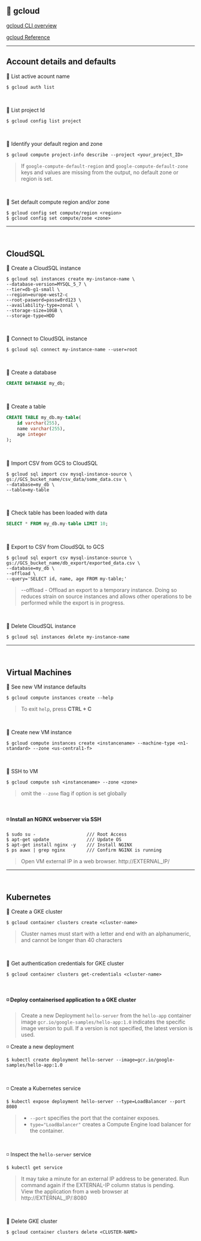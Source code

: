 ## :large_orange_diamond: gcloud

[gcloud CLI overview](https://cloud.google.com/sdk/gcloud)

[gcloud Reference](https://cloud.google.com/sdk/gcloud/reference)

---
## Account details and defaults
:small_orange_diamond:
List active acount name
```shell
$ gcloud auth list
```
<br>

:small_orange_diamond:
List project Id
```shell
$ gcloud config list project
```
<br>

:small_orange_diamond:
Identify your default region and zone
```shell
$ gcloud compute project-info describe --project <your_project_ID>
```
> If `google-compute-default-region` and `google-compute-default-zone` keys and values are missing from the output, no default zone or region is set.
<br>

:small_orange_diamond:
Set default compute region and/or zone
```shell
$ gcloud config set compute/region <region>
$ gcloud config set compute/zone <zone>
```
---
<br>

## CloudSQL
:small_orange_diamond:
Create a CloudSQL instance
```shell
$ gcloud sql instances create my-instance-name \
--database-version=MYSQL_5_7 \
--tier=db-g1-small \
--region=europe-west2-c
--root-pasword=passw0rd123 \
--availability-type=zonal \
--storage-size=10GB \
--storage-type=HDD
```
<br>

:small_orange_diamond:
Connect to CloudSQL instance
```shell
$ gcloud sql connect my-instance-name --user=root
```
<br>

:small_orange_diamond:
Create a database
```SQL
CREATE DATABASE my_db;
```
<br>

:small_orange_diamond:
Create a table
```SQL
CREATE TABLE my_db.my-table(
    id varchar(255),
    name varchar(255),
    age integer
);
```
<br>

:small_orange_diamond:
Import CSV from GCS to CloudSQL
```shell
$ gcloud sql import csv mysql-instance-source \
gs://GCS_bucket_name/csv_data/some_data.csv \
--database=my_db \
--table=my-table
```
<br>

:small_orange_diamond:
Check table has been loaded with data
```SQL
SELECT * FROM my_db.my-table LIMIT 10;
```
<br>

:small_orange_diamond:
Export to CSV from CloudSQL to GCS
```shell
$ gcloud sql export csv mysql-instance-source \
gs://GCS_bucket_name/db_export/exported_data.csv \
--database=my_db \
--offload \
--query='SELECT id, name, age FROM my-table;'
```
> --offload - Offload an export to a temporary instance. Doing so reduces strain on source instances and allows other operations to be performed while the export is in progress.
<br>

:small_orange_diamond:
Delete CloudSQL instance
```shell
$ gcloud sql instances delete my-instance-name
```

---
<br>

## Virtual Machines
:small_orange_diamond:
See new VM instance defaults
```shell
$ gcloud compute instances create --help
```
> To exit `help`, press **CTRL + C**
<br>

:small_orange_diamond:
Create new VM instance
```shell
$ gcloud compute instances create <instancename> --machine-type <n1-standard> --zone <us-central1-f>
```
<br>

:small_orange_diamond:
SSH to VM
```shell
$ gcloud compute ssh <instancename> --zone <zone>
```
> omit the `--zone` flag if option is set globally
<br>

#### :white_medium_small_square: Install an NGINX webserver via SSH

```shell
$ sudo su -                   /// Root Access
$ apt-get update              /// Update OS
$ apt-get install nginx -y    /// Install NGINX
$ ps auwx | grep nginx        /// Confirm NGINX is running
```
> Open VM external IP in a web browser.
> http://EXTERNAL_IP/
---
<br>

## Kubernetes

:small_orange_diamond:
Create a GKE cluster
```shell
$ gcloud container clusters create <cluster-name>
```
> Cluster names must start with a letter and end with an alphanumeric, and cannot be longer than 40 characters
<br>

:small_orange_diamond:
Get authentication credentials for GKE cluster
```shell
$ gcloud container clusters get-credentials <cluster-name>
```
<br>

#### :white_medium_small_square: Deploy containerised application to a GKE cluster

> Create a new Deployment `hello-server` from the `hello-app` container image
> `gcr.io/google-samples/hello-app:1.0` indicates the specific image version to pull. If a version is not specified, the latest version is used.

:white_medium_small_square:
Create a new deployment
```shell
$ kubectl create deployment hello-server --image=gcr.io/google-samples/hello-app:1.0
```
<br>

:white_medium_small_square:
Create a Kubernetes service
```shell
$ kubectl expose deployment hello-server --type=LoadBalancer --port 8080
```
> * `--port` specifies the port that the container exposes.<br>
> * `type="LoadBalancer"` creates a Compute Engine load balancer for the container.
<br>

:white_medium_small_square:
Inspect the `hello-server` service
```shell
$ kubectl get service
```
> It may take a minute for an external IP address to be generated. Run command again if the EXTERNAL-IP column status is pending. <br>
> View the application from a web browser at http://EXTERNAL_IP/:8080
<br>

:small_orange_diamond:
Delete GKE cluster
```shell
$ gcloud container clusters delete <CLUSTER-NAME>
```
<br>